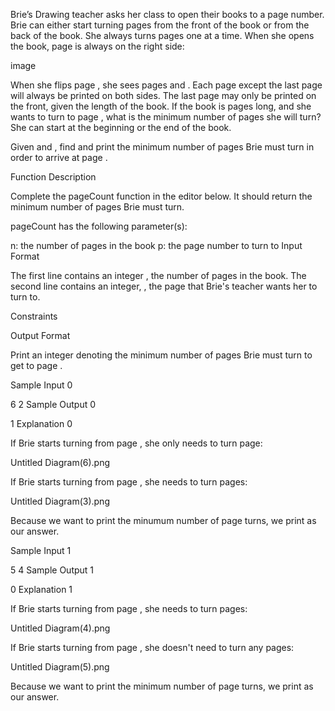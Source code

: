 Brie’s Drawing teacher asks her class to open their books to a page number. Brie can either start turning pages from the front of the book or from the back of the book. She always turns pages one at a time. When she opens the book, page  is always on the right side:

image

When she flips page , she sees pages  and . Each page except the last page will always be printed on both sides. The last page may only be printed on the front, given the length of the book. If the book is  pages long, and she wants to turn to page , what is the minimum number of pages she will turn? She can start at the beginning or the end of the book.

Given  and , find and print the minimum number of pages Brie must turn in order to arrive at page .

Function Description

Complete the pageCount function in the editor below. It should return the minimum number of pages Brie must turn.

pageCount has the following parameter(s):

n: the number of pages in the book
p: the page number to turn to
Input Format

The first line contains an integer , the number of pages in the book. 
The second line contains an integer, , the page that Brie's teacher wants her to turn to.

Constraints

Output Format

Print an integer denoting the minimum number of pages Brie must turn to get to page .

Sample Input 0

6
2
Sample Output 0

1
Explanation 0

If Brie starts turning from page , she only needs to turn  page:

Untitled Diagram(6).png

If Brie starts turning from page , she needs to turn  pages:

Untitled Diagram(3).png

Because we want to print the minumum number of page turns, we print  as our answer.

Sample Input 1

5
4
Sample Output 1

0
Explanation 1

If Brie starts turning from page , she needs to turn  pages:

Untitled Diagram(4).png

If Brie starts turning from page , she doesn't need to turn any pages:

Untitled Diagram(5).png

Because we want to print the minimum number of page turns, we print  as our answer.
